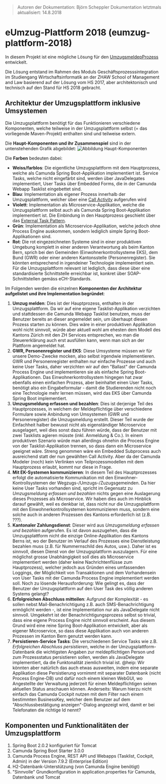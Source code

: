 > Autoren der Dokumentation: Björn Scheppler
> Dokumentation letztmals aktualisiert: 14.8.2018

# eUmzug-Plattform 2018 (eumzug-plattform-2018)
In diesem Projekt ist eine mögliche Lösung für den [UmzugsmeldepProzess](https://www.egovernment.ch/de/umsetzung/schwerpunktplan/e-umzug-schweiz/) entwickelt.

Die Lösung entstand im Rahmen des Moduls Geschäftsprozesssintegration im Studiengang Wirtschaftsinformatik an der ZHAW School of Management and Law basierend auf der Lösung vom HS 2017, aber architektonisch und technisch auf den Stand für HS 2018 gebracht.

## Architektur der Umzugsplattform inklusive Umsystemen
Die Umzugsplattform benötigt für das Funktionieren verschiedene Komponenten, welche teilweise in der Umzugsplattform selbst (= das vorliegende Maven-Projekt) enthalten sind und teilweise extern.

Die **Haupt-Komponenten und ihr Zusammenspiel** sind in der untenstehenden Grafik abgebildet:
![Abbildung Haupt-Komponenten](../blob/src/docs/readme_images/main_process_architecture_view.png "Abbildung Haupt-Komponenten")

Die **Farben** bedeuten dabei:
- **Weiss/farblos**: Die eigentliche Umzugsplattform mit dem Hauptprozess, welche als Camunda Spring Boot-Applikation implementiert ist. Service Tasks, welche nicht eingefärbt sind, werden über JavaDelegates implementiert, User Tasks über Embedded Forms, die in der Camunda Webapp Tasklist eingebettet sind.
- **Blau**: Implementation als eigener Prozess innerhalb der Umzugsplattform, welcher über eine [Call Activity](https://docs.camunda.org/manual/7.9/reference/bpmn20/subprocesses/call-activity/) aufgerufen wird
- **Violett**: Implementation als Microservice-Applikation, welche die Umzugsplattform selbst auch als Camunda Spring Boot-Applikation implementiert ist.  Die Einbindung in den Hauptprozess geschieht über das [External Task Pattern](https://docs.camunda.org/manual/7.9/user-guide/process-engine/external-tasks/).
- **Grün**: Implementation als Microservice-Applikation, welche jedoch ohne Process Engine auskommen, sondern lediglich simple Spring Boot-Applikationen sind.
- **Rot**: Die rot eingezeichneten Systeme sind in einer produktiven Umgebung komplett in einer anderen Verantwortung als beim Kanton Bern, sprich bei den Gemeinden (Einwohnerkontrollsysteme EKS), dem Bund (GWR) oder einer anderen Kantonsstelle (Personenregister). Sie könnten entsprechend in irgendeiner Technologie implementiert sein. Für die Umzugsplattform relevant ist lediglich, dass diese über eine standardisierte Schnittstelle erreichbar ist, konkret über SOAP-Schnittstellen gemäss eCH-Standards.

Im Folgenden werden die einzelnen **Komponenten der Architektur aufgelistet und ihre Implementation begründet**:
1. **Umzug melden**: Dies ist der Hauptprozess, enthalten in der Umzugsplattform. Da wir auf eine eigene Tasklist-Applikation verzichten und stattdessen die Camunda Webapp Tasklist benutzen, muss der Benutzer bereits an dieser angemeldet sein, um überhaupt diesen Prozess starten zu können. Dies wäre in einer produktiven Applikation wohl nicht sinnvoll, würde aber aktuell wohl am ehesten dem Modell des Kantons Zürich mit den ZH Services entsprechen, wo man die Steuererklärung auch erst ausfüllen kann, wenn man sich an der Plattform angemeldet hat.
2. **GWR, Personenregister und EKS**: Diese Umsysteme müssen wir für unsere Demo-Zwecke mocken, also selbst irgendwie implementieren. GWR und Personenregister enthalten nur einfache Prozesse und auch keine User Tasks, daher verzichten wir auf den "Ballast" der Camunda Process Engine und implementieren sie als einfache Spring Boot-Applikationen. Das Einwohnerkontrollsystem hingegen hat zwar ebenfalls einen einfachen Prozess, aber beinhaltet einen User Tasks, benötigt also ein Eingabeformular - damit die Studierenden nicht noch eine Technologie mehr lernen müssen, wird das EKS über Camunda Spring Boot implementiert.
3. **Umzugsmeldung erfassen und bezahlen**: Dies ist derjenige Teil des Hauptprozesses, in welchem der Meldepflichtige über verschiedene Formulare sowie Anbindung von Umsystemen (GWR und Personenregister) die Umzugsmeldung erstellt. Dieser Teil wurde der Einfachheit halber bewusst nicht als eigenständiger Microservice ausgelagert, weil dies sonst dazu führen würde, dass der Benutzer mit zwei Tasklists agieren müsste (inkl. Anmeldung & Co.). In einem produktiven Szenario würde man allerdings ohnehin die Process Engine von der Tasklist-Applikation trennen, so dass dann ein Microservice geeignet wäre. Streng genommen wäre ein Embedded Subprocess auch ausreichend statt der nun gewählten Call Activity. Aber da der Camunda Modeler (noch) kein Verlinken von Teilprozessmodellen mit dem Hauptprozess erlaubt, kommt nur diese in Frage.
4. **Mit EK-Systemen kommunizieren**: In diesem Teil des Hauptprozesses erfolgt die automatisierte Kommunikation mit den Einwohner-Kontrollsystemen der Wegzugs-/Umzugs-/Zuzugsgemeinden. Da hier keine User Tasks vorhanden sind, spricht im Gegensatz zu *Umzugsmeldung erfassen und bezahlen* nichts gegen eine Auslagerung dieses Prozesses als Microservice. Wir haben dies auch im Hinblick darauf gewählt, weil es denkbar ist, dass nicht nur die Umzugsplattform mit den Einwohnerkontrollsystemen kommunizieren muss, sondern eine solche auch in anderen Prozessen des Kantons erforderlich ist (z.B. ???).
5. **Kantonaler Zahlungsdienst**: Dieser wird aus *Umzugsmeldung erfassen und bezahlen* aufgerufen. Es ist davon auszugehen, dass die Umzugsplattform nicht die einzige Online-Applikation des Kantons Berns ist, wo der Benutzer im Verlauf des Prozesses eine Dienstleistung bezahlen muss (z.B. für Nummernschild des Autos, usw.). Daher ist es sinnvoll, diesen Dienst von der Umzugsplattform auszulagern. Für eine möglichst grosse Unabhängigkeit soll dies als Microservice implementiert werden (daher keine Nachrichtenflüsse zum Hauptprozess), welcher jedoch aus Gründen eines umfassenden Loggings, der Möglichkeit von Transaktionen und dem Vorhandensein von User Tasks mit der Camunda Process Engine implementiert werden soll. Noch zu lösende Herausforderung: Wie gelingt es, dass der Benutzer der Umzugsplattform auf den User Task des völlig anderen Systems gelangt?
6. **Erfolgreichen Abschluss mitteilen**: Aufgrund der Komplexität - es sollen nebst Mail-Benachrichtigung z.B. auch SMS-Benachrichtigung ermöglicht werden -, ist eine Implementation nur als JavaDelegate nicht sinnvoll. Umgekehrt ist der Benachrichtigungsprozess selbst so trivial, dass eine eigene Process Engine nicht sinnvoll erscheint. Aus diesem Grund wird eine reine Spring Boot-Applikation entwickelt, aber als eigener Microservice, so dass diese Applikation auch von anderen Prozessen im Kanton Bern genutzt werden kann.
7. **Persistieren-Service Tasks**: Die verschiedenen Service Tasks wie z.B. *Erfolgreichen Abschluss persistieren*, welche in der Umzugsplattform-Datenbank die wichtigsten Angaben zur meldepflichtigen Person und zum Prozessstatus persistieren sollen, werden als JavaDelegate implementiert, da die Funktonalität ziemlich trivial ist. @heip: Wir könnten aber natürlich das auch etwas ausweiten, indem eine separate Applikation diese Persistierung vornimmt mit separater Datenbank (nicht Process Engine-DB) und dafür noch einem kleinen WebGUI, wo Angestellte der Verwaltung jederzeit für einen Meldepflichtigen seinen aktuellen Status anschauen können. Anderseits: Warum hierzu nicht einfach das Camunda Cockpit nutzen mit dem Filter nach einem bestimmten BusinessKey, welcher dem Benutzer auf dem "Abschlussbestätigung anzeigen"-Dialog angezeigt wird, damit er bei Telefonaten die richtige Id nennt?

## Komponenten und Funktionalitäten der Umzugsplattform
1. Spring Boot 2.0.2 konfiguriert für Tomcat
2. Camunda Spring Boot Starter 3.0.0
3. Camunda Process Engine, REST API und Webapps (Tasklist, Cockpit, Admin) in der Version 7.9.2 (Enterprise Edition)
4. H2-Datenbank-Unterstützung (von Camunda Engine benötigt)
5. "Sinnvolle" Grundkonfiguration in application.properties für Camunda, Datenbank und Tomcat
